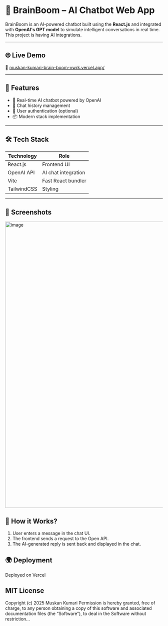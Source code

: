 # 🧠 BrainBoom – AI Chatbot Web App

BrainBoom is an AI-powered chatbot built using the **React.js** and integrated with **OpenAI's GPT model** to simulate intelligent conversations in real time. This project is having AI integrations.

---

## 🌐 Live Demo

🔗 [muskan-kumari-brain-boom-vwrk.vercel.app/](https://muskan-kumari-brain-boom-vwrk.vercel.app/) 

---

## 🚀 Features

- 🤖 Real-time AI chatbot powered by OpenAI
- 💬 Chat history management
- 🔐 User authentication (optional)
- 📦 Modern stack implementation

---

## 🛠️ Tech Stack

| Technology | Role                |
|------------|---------------------|
| React.js   | Frontend UI         |    |
| OpenAI API | AI chat integration |
| Vite       | Fast React bundler  |
| TailwindCSS| Styling             |

---

## 📸 Screenshots
<img width="1901" height="912" alt="image" src="https://github.com/user-attachments/assets/1cde2f8e-95fc-48ed-a15f-75a550653fb2" />

## 🧠 How it Works?
1. User enters a message in the chat UI.
2. The frontend sends a request to the Open API.
3. The AI-generated reply is sent back and displayed in the chat.

## 🌍 Deployment
Deployed on Vercel

## MIT License

Copyright (c) 2025 Muskan Kumari
Permission is hereby granted, free of charge, to any person obtaining a copy
of this software and associated documentation files (the “Software”), to deal
in the Software without restriction...
